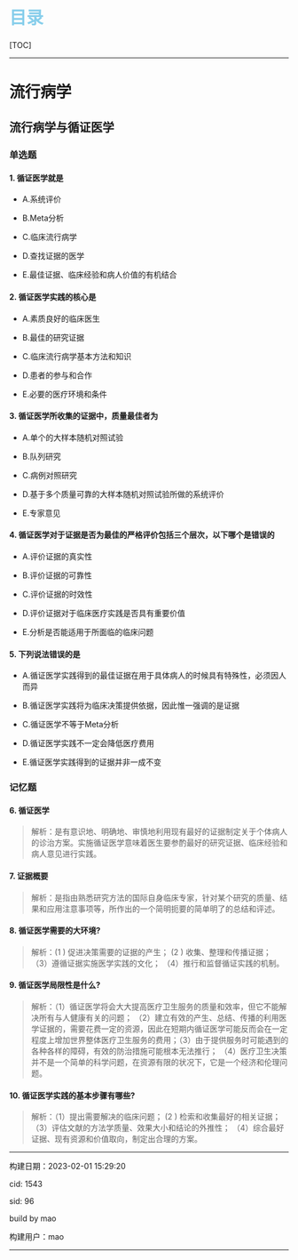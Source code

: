 
<h1 style="font-size:2.2em;color:skyblue;text-align:left">目录</h1>

[TOC]

---






























# 流行病学

## 流行病学与循证医学

### 单选题

#### 1. 循证医学就是

* A.系统评价

* B.Meta分析

* C.临床流行病学

* D.查找证据的医学

* E.最佳证据、临床经验和病人价值的有机结合







#### 2. 循证医学实践的核心是

* A.素质良好的临床医生

* B.最佳的研究证据

* C.临床流行病学基本方法和知识

* D.患者的参与和合作

* E.必要的医疗环境和条件







#### 3. 循证医学所收集的证据中，质量最佳者为

* A.单个的大样本随机对照试验

* B.队列研究

* C.病例对照研究

* D.基于多个质量可靠的大样本随机对照试验所做的系统评价

* E.专家意见







#### 4. 循证医学对于证据是否为最佳的严格评价包括三个层次，以下哪个是错误的

* A.评价证据的真实性

* B.评价证据的可靠性

* C.评价证据的时效性

* D.评价证据对于临床医疗实践是否具有重要价值

* E.分析是否能适用于所面临的临床问题







#### 5. 下列说法错误的是

* A.循证医学实践得到的最佳证据在用于具体病人的时候具有特殊性，必须因人而异

* B.循证医学实践将为临床决策提供依据，因此惟一强调的是证据

* C.循证医学不等于Meta分析

* D.循证医学实践不一定会降低医疗费用

* E.循证医学实践得到的证据并非一成不变











### 记忆题

#### 6. 循证医学

> 解析：是有意识地、明确地、审慎地利用现有最好的证据制定关于个体病人的诊治方案。实施循证医学意味着医生要参酌最好的研究证据、临床经验和病人意见进行实践。







#### 7. 证据概要

> 解析：是指由熟悉研究方法的国际自身临床专家，针对某个研究的质量、结果和应用注意事项等，所作出的一个简明扼要的简单明了的总结和评述。 







#### 8. 循证医学需要的大环境?

> 解析：(1 ) 促进决策需要的证据的产生；   (2 ) 收集、整理和传播证据；  （3）遵循证据实施医学实践的文化；  （4）推行和监督循证实践的机制。







#### 9. 循证医学局限性是什么?

> 解析：（1）循证医学将会大大提高医疗卫生服务的质量和效率，但它不能解决所有与人健康有关的问题；  （2）建立有效的产生、总结、传播的利用医学证据的，需要花费一定的资源，因此在短期内循证医学可能反而会在一定程度上增加世界整体医疗卫生服务的费用；（3）由于提供服务时可能遇到的各种各样的障碍，有效的防治措施可能根本无法推行；  （4）医疗卫生决策并不是一个简单的科学问题，在资源有限的状况下，它是一个经济和伦理问题。







#### 10. 循证医学实践的基本步骤有哪些?

> 解析：（1）提出需要解决的临床问题；   (2 ) 检索和收集最好的相关证据；  （3）评估文献的方法学质量、效果大小和结论的外推性；  （4）综合最好证据、现有资源和价值取向，制定出合理的方案。

















---

构建日期：2023-02-01 15:29:20

cid: 1543

sid: 96

build  by  mao

构建用户：mao

---